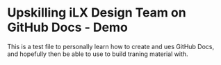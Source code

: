 # Upskilling iLX Design Team on GitHub Docs - Demo

This is a test file to personally learn how to create and ues GitHub Docs, and hopefully then be able to use to build traning material with.
